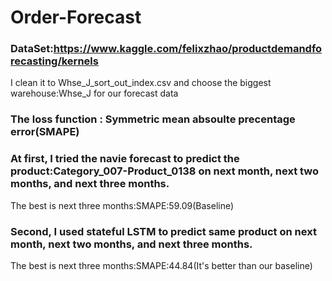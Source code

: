 # Order-Forecast
### DataSet:https://www.kaggle.com/felixzhao/productdemandforecasting/kernels 
I clean it to Whse_J_sort_out_index.csv and choose the biggest warehouse:Whse_J for our forecast data

### The loss function : Symmetric mean absoulte precentage error(SMAPE)

### At first, I tried the navie forecast to predict the product:Category_007-Product_0138 on  next month, next two months, and next three months.
The best is next three months:SMAPE:59.09(Baseline)

### Second, I used stateful LSTM to predict same product on next month, next two months, and next three months.
The best is next three months:SMAPE:44.84(It's better than our baseline)
